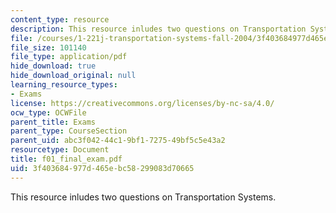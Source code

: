 ```yaml
---
content_type: resource
description: This resource inludes two questions on Transportation Systems.
file: /courses/1-221j-transportation-systems-fall-2004/3f403684977d465ebc58299083d70665_f01_final_exam.pdf
file_size: 101140
file_type: application/pdf
hide_download: true
hide_download_original: null
learning_resource_types:
- Exams
license: https://creativecommons.org/licenses/by-nc-sa/4.0/
ocw_type: OCWFile
parent_title: Exams
parent_type: CourseSection
parent_uid: abc3f042-44c1-9bf1-7275-49bf5c5e43a2
resourcetype: Document
title: f01_final_exam.pdf
uid: 3f403684-977d-465e-bc58-299083d70665
---
```

This resource inludes two questions on Transportation Systems.